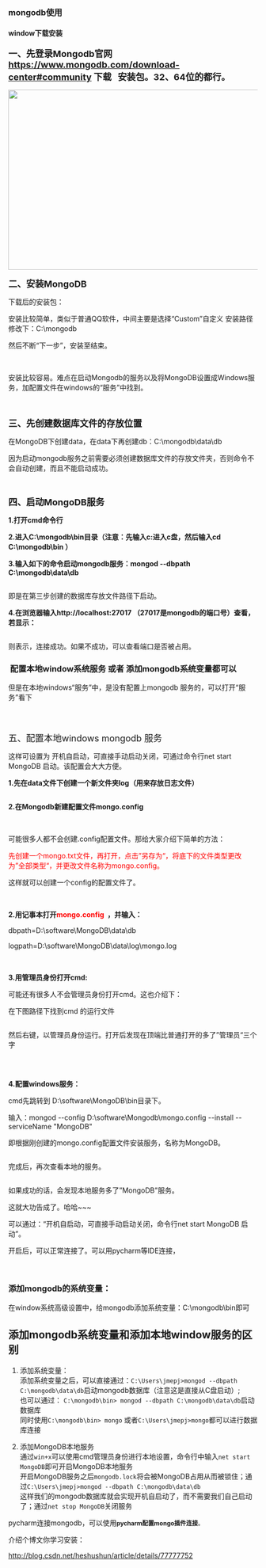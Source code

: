 ### mongodb使用
####  window下载安装  

<p><strong><span style="font-size:18px;">一、先登录Mongodb官网<a href="https://www.mongodb.com/download-center#community" target="_blank">https://www.mongodb.com/download-center#community</a> 下载 &nbsp;&nbsp;安装包。32、64位的都行。</span></strong><br></p>
<p><img src="http://img.blog.csdn.net/20170901194620456?watermark/2/text/aHR0cDovL2Jsb2cuY3Nkbi5uZXQvaGVzaHVzaHVu/font/5a6L5L2T/fontsize/400/fill/I0JBQkFCMA==/dissolve/70/gravity/Center" alt="" width="761" height="364"></p>
<p><strong><span style="font-size:18px;">二、安装MongoDB</span></strong></p>
<p>下载后的安装包：<img src="http://img.blog.csdn.net/20170901195010442?watermark/2/text/aHR0cDovL2Jsb2cuY3Nkbi5uZXQvaGVzaHVzaHVu/font/5a6L5L2T/fontsize/400/fill/I0JBQkFCMA==/dissolve/70/gravity/Center" alt=""></p>
<p>安装比较简单，类似于普通QQ软件，中间主要是选择“Custom”自定义 安装路径修改下：C:\mongodb</p>
<p>然后不断“下一步”，安装至结束。</p>
<p><br></p>
<p>安装比较容易。难点在启动Mongodb的服务以及将MongoDB设置成Windows服务，加配置文件在windows的“服务”中找到。<br></p>
<p><span style="font-size:18px;">&nbsp;<br></span></p>
<p><strong><span style="font-size:18px;">三、先创建数据库文件的存放位置</span></strong></p>
<p>在MongoDB下创建data，在data下再创建db：C:\mongodb\data\db</p>
<p>因为启动mongodb服务之前需要必须创建数据库文件的存放文件夹，否则命令不会自动创建，而且不能启动成功。</p>
<p><br></p>
<p><strong><span style="font-size:18px;">四、启动MongoDB服务</span></strong></p>
<p><strong>1.打开cmd命令行<br></strong></p>
<div class="content-list-text">
<p><strong>2.进入C:\mongodb\bin目录（注意：先输入c:进入c盘，然后输入cd C:\mongodb\bin ）</strong></p>
<p><strong>3.输入如下的命令启动mongodb服务：mongod --dbpath C:\mongodb\data\db </strong></p>
<p><img src="http://img.blog.csdn.net/20170901201220331?watermark/2/text/aHR0cDovL2Jsb2cuY3Nkbi5uZXQvaGVzaHVzaHVu/font/5a6L5L2T/fontsize/400/fill/I0JBQkFCMA==/dissolve/70/gravity/Center" alt=""><br></p>
</div>
即是在第三步创建的数据库存放文件路径下启动。<br><p></p>
<p><strong>4.在浏览器输入http://localhost:27017 （27017是mongodb的端口号）查看，若显示：</strong></p>
<p><img src="http://img.blog.csdn.net/20170901201613178?watermark/2/text/aHR0cDovL2Jsb2cuY3Nkbi5uZXQvaGVzaHVzaHVu/font/5a6L5L2T/fontsize/400/fill/I0JBQkFCMA==/dissolve/70/gravity/Center" alt=""><br></p>
<p>则表示，连接成功。如果不成功，可以查看端口是否被占用。</p>


###  配置本地window系统服务 或者 添加mongodb系统变量都可以
<p>但是在本地windows“服务”中，是没有配置上mongodb&nbsp;服务的，可以打开“服务”看下<br></p>
<p><img src="http://img.blog.csdn.net/20170901202030579?watermark/2/text/aHR0cDovL2Jsb2cuY3Nkbi5uZXQvaGVzaHVzaHVu/font/5a6L5L2T/fontsize/400/fill/I0JBQkFCMA==/dissolve/70/gravity/Center" alt=""></p>
<p><br></p>
<p><span style="font-size:18px;">五、配置本地windows mongodb&nbsp;服务</span></p>
<p>这样可设置为 开机自启动，可直接手动启动关闭，可通过命令行net start MongoDB&nbsp;启动。该配置会大大方便。</p>
<p><strong>1.先在data文件下创建一个新文件夹log（用来存放日志文件）</strong><br></p>
<p><img src="http://img.blog.csdn.net/20170901202603073?watermark/2/text/aHR0cDovL2Jsb2cuY3Nkbi5uZXQvaGVzaHVzaHVu/font/5a6L5L2T/fontsize/400/fill/I0JBQkFCMA==/dissolve/70/gravity/Center" alt=""><br></p>
<p><strong>2.在Mongodb新建配置文件mongo.config</strong></p>
<p><img src="http://img.blog.csdn.net/20170901202813960?watermark/2/text/aHR0cDovL2Jsb2cuY3Nkbi5uZXQvaGVzaHVzaHVu/font/5a6L5L2T/fontsize/400/fill/I0JBQkFCMA==/dissolve/70/gravity/Center" alt=""></p>
<p><br>
可能很多人都不会创建.config配置文件。那给大家介绍下简单的方法：</p>
<p><span style="color:#FF0000;">先创建一个mongo.txt文件，再打开，点击”另存为“，将底下的文件类型更改为”全部类型“，并更改文件名称为mongo.config。</span></p>
<p>这样就可以创建一个config的配置文件了。</p>
<p><br></p>
<p><strong>2.用记事本打开<span style="color:#FF0000;">mongo.config</span>&nbsp; ，并输入：</strong></p>
<p></p>
<p>dbpath=D:\software\MongoDB\data\db</p>
logpath=D:\software\MongoDB\data\log\mongo.log
<p><br></p>
<p><strong>3.用管理员身份打开cmd:</strong></p>
<p>可能还有很多人不会管理员身份打开cmd。这也介绍下：</p>
<p>在下图路径下找到cmd&nbsp;的运行文件</p>
<p><img src="http://img.blog.csdn.net/20170901203802105?watermark/2/text/aHR0cDovL2Jsb2cuY3Nkbi5uZXQvaGVzaHVzaHVu/font/5a6L5L2T/fontsize/400/fill/I0JBQkFCMA==/dissolve/70/gravity/Center" alt=""></p>
<p>然后右键，以管理员身份运行。打开后发现在顶端比普通打开的多了”管理员“三个字</p>
<p><img src="http://img.blog.csdn.net/20170901203946672?watermark/2/text/aHR0cDovL2Jsb2cuY3Nkbi5uZXQvaGVzaHVzaHVu/font/5a6L5L2T/fontsize/400/fill/I0JBQkFCMA==/dissolve/70/gravity/Center" alt=""></p>
<p><br></p>
<p><strong>4.配置windows服务：</strong></p>
<p>cmd先跳转到 D:\software\MongoDB\bin目录下。</p>
<p>输入：mongod --config D:\software\Mongodb\mongo.config --install --serviceName "MongoDB"</p>
<p>即根据刚创建的mongo.config配置文件安装服务，名称为MongoDB。</p>
<p><img src="http://img.blog.csdn.net/20170901204630250?watermark/2/text/aHR0cDovL2Jsb2cuY3Nkbi5uZXQvaGVzaHVzaHVu/font/5a6L5L2T/fontsize/400/fill/I0JBQkFCMA==/dissolve/70/gravity/Center" alt=""></p>
<p>完成后，再次查看本地的服务。</p>
<p><img src="http://img.blog.csdn.net/20170901205003614?watermark/2/text/aHR0cDovL2Jsb2cuY3Nkbi5uZXQvaGVzaHVzaHVu/font/5a6L5L2T/fontsize/400/fill/I0JBQkFCMA==/dissolve/70/gravity/Center" alt=""></p>
<p>如果成功的话，会发现本地服务多了”MongoDB"服务。</p>
<p>这就大功告成了。哈哈~~~<br></p>
<p>可以通过：“开机自启动，可直接手动启动关闭，命令行net start MongoDB&nbsp;启动”。</p>
<p>开启后，可以正常连接了。可以用pycharm等IDE连接，</p>
<p><br></p>

### 添加mongodb的系统变量：
 在window系统高级设置中，给mongodb添加系统变量：C:\mongodb\bin即可
 
 ## 添加mongodb系统变量和添加本地window服务的区别
 1. 添加系统变量：  
 添加系统变量之后，可以直接通过：```C:\Users\jmepj>mongod --dbpath C:\mongodb\data\db```启动mongodb数据库（注意这是直接从C盘启动）;  
 也可以通过： ```C:\mongodb\bin> mongod --dbpath C:\mongodb\data\db```启动数据库    
 同时使用```C:\mongodb\bin> mongo``` 或者```C:\Users\jmepj>mongo```都可以进行数据库连接  
 
 2. 添加MongoDB本地服务  
 通过```win+x```可以使用cmd管理员身份进行本地设置，命令行中输入```net start MongoDB```即可开启MongoDB本地服务  
 开启MongoDB服务之后```mongodb.lock```将会被MongoDB占用从而被锁住；通过```C:\Users\jmepj>mongod --dbpath C:\mongodb\data\db```  
 这样我们的mongodb数据库就会实现开机自启动了，而不需要我们自己启动了；通过```net stop MongoDB```关闭服务
 
<p>pycharm连接mongodb，可以使用<span style="font-size:12px;"><strong>pycharm配置mongo插件连接</strong>。</span></p>
<p>介绍个博文你学习安装：<br></p>
<p><a href="http://blog.csdn.net/heshushun/article/details/77777752" target="_blank">http://blog.csdn.net/heshushun/article/details/77777752</a><br></p>
            </div>
                 



